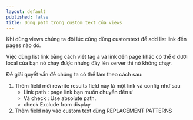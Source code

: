 ```yaml
---
layout: default
published: false
title: Dùng path trong custom text của views
---
```


Khi dùng views chúng ta đôi lúc cũng dùng customtext để add list link đến pages nào đó.

Việc dùng list link bằng cách viết tag a và link đến page khác có thể ở dưới local của bạn nó chạy được nhưng đây lên server thì nó không chạy.

Để giải quyết vấn để chúng ta có thể làm theo cách sau:

1. Thêm field mới rewrite results field này là một link và config như sau 
	* Link path : page link bạn muốn chuyển đến ư
    * Và check : Use absolute path. 
    * check Exclude from display
1. Thêm field này vào custom text dùng REPLACEMENT PATTERNS